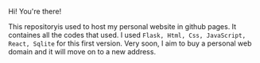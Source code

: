 Hi! You're there!

This repositoryis used to host my personal website in  github pages. It containes all the codes that used.
I used `Flask, Html, Css, JavaScript, React, Sqlite` for this first version. Very soon, I aim to buy a personal web domain and it will move on to a new address. 